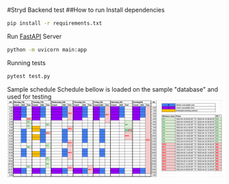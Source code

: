 #Stryd Backend test
##How to run 
Install dependencies
```bash
pip install -r requirements.txt
```
Run [FastAPI](https://fastapi.tiangolo.com/) Server
```bash
python -m uvicorn main:app 
```
Running tests

```bash
pytest test.py
```

Sample schedule
Schedule bellow is loaded on the sample "database" and used for testing
![Alt text](images/sample_schedule.png?raw=true "Sample schedule")
